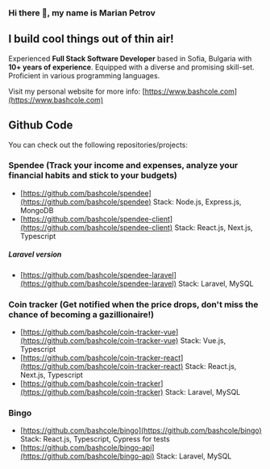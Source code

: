 ### Hi there  👋, my name is Marian Petrov

## I build cool things out of thin air!

Experienced  **Full Stack Software Developer** based in Sofia, Bulgaria with  **10+ years of experience**. Equipped with a diverse and promising skill-set. Proficient in various programming languages.

Visit my personal website for more info: [https://www.bashcole.com](https://www.bashcole.com)

## Github Code

You can check out the following repositories/projects:

### Spendee (Track your income and expenses, analyze your financial habits and stick to your budgets)
- [https://github.com/bashcole/spendee](https://github.com/bashcole/spendee) Stack: Node.js, Express.js, MongoDB
- [https://github.com/bashcole/spendee-client](https://github.com/bashcole/spendee-client) Stack: React.js, Next.js, Typescript

##### Laravel version
- [https://github.com/bashcole/spendee-laravel](https://github.com/bashcole/spendee-laravel) Stack: Laravel, MySQL

### Coin tracker (Get notified when the price drops, don't miss the chance of becoming a gazillionaire!)
- [https://github.com/bashcole/coin-tracker-vue](https://github.com/bashcole/coin-tracker-vue) Stack: Vue.js, Typescript
- [https://github.com/bashcole/coin-tracker-react](https://github.com/bashcole/coin-tracker-react) Stack: React.js, Next.js, Typescript
- [https://github.com/bashcole/coin-tracker](https://github.com/bashcole/coin-tracker) Stack: Laravel, MySQL

### Bingo
- [https://github.com/bashcole/bingo](https://github.com/bashcole/bingo) Stack: React.js, Typescript, Cypress for tests
- [https://github.com/bashcole/bingo-api](https://github.com/bashcole/bingo-api) Stack: Laravel, MySQL
